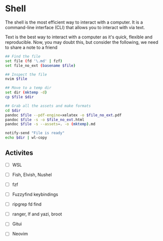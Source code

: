# Shell

The shell is the most efficient way to interact with a computer. It is a command-line interface (CLI) that allows you to interact with via text.

Text is the best way to interact with a computer as it's quick, flexible and reproducible. Now, you may doubt this, but consider the following, we need to share  a note to a friend

```sh
## Find the file
set file (fd '\.md' | fzf)
set file_no_ext (basename $file)

## Inspect the file
nvim $file

## Move to a temp dir
set dir (mktemp -d)
cp $file $dir

## Grab all the assets and make formats
cd $dir
pandoc $file --pdf-engine=xelatex -o $file_no_ext.pdf
pandoc $file -s -o $file_no_ext.html
pandoc $file -s --assets=. -o (mktemp).md

notify-send "File is ready"
echo $dir | wl-copy
```

## Activites

- [ ] WSL
- [ ] Fish, Elvish, Nushel
- [ ] fzf
- [ ] Fuzzyfind keybindings
- [ ] ripgrep fd find
- [ ] ranger, lf and yazi, broot
- [ ] Gitui
- [ ] Neovim

